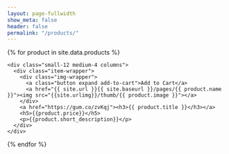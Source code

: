 ```yaml
---
layout: page-fullwidth
show_meta: false
header: false
permalink: "/products/"
---
```




<div class="row">

{% for product in site.data.products %}

    <div class="small-12 medium-4 columns">
      <div class="item-wrapper">
        <div class="img-wrapper">
          <a class="button expand add-to-cart">Add to Cart</a>
          <a href="{{ site.url }}{{ site.baseurl }}/pages/{{ product.name }}"><img src="{{site.urlimg}}/thumb/{{ product.image }}"></a>
        </div>  
        <a href="https://gum.co/zvKqj"><h3>{{ product.title }}</h3></a>
        <h5>{{product.price}}</h5>
        <p>{{product.short_description}}</p>
      </div>  
    </div>


  {% endfor %}

  </div>
<!--   title: "Bookshelf"
subheadline: "A Step-by-Step Guide"
teaser: "This step-by-step guide helps you to customize Feeling Responsive to your needs." -->